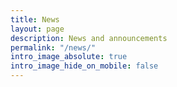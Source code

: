```yaml
---
title: News
layout: page
description: News and announcements
permalink: "/news/"
intro_image_absolute: true
intro_image_hide_on_mobile: false
---
```


